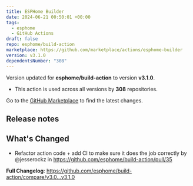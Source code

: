 ```yaml
---
title: ESPHome Builder
date: 2024-06-21 00:50:01 +00:00
tags:
  - esphome
  - GitHub Actions
draft: false
repo: esphome/build-action
marketplace: https://github.com/marketplace/actions/esphome-builder
version: v3.1.0
dependentsNumber: "308"
---
```



Version updated for **esphome/build-action** to version **v3.1.0**.
- This action is used across all versions by **308** repositories.

Go to the [GitHub Marketplace](https://github.com/marketplace/actions/esphome-builder) to find the latest changes.

## Release notes

## What's Changed
* Refactor action code + add CI to make sure it does the job correctly by @jesserockz in https://github.com/esphome/build-action/pull/35


**Full Changelog**: https://github.com/esphome/build-action/compare/v3.0...v3.1.0
